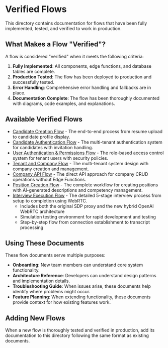 # Verified Flows

This directory contains documentation for flows that have been fully implemented, tested, and verified to work in production.

## What Makes a Flow "Verified"?

A flow is considered "verified" when it meets the following criteria:

1. **Fully Implemented**: All components, edge functions, and database tables are complete.
2. **Production Tested**: The flow has been deployed to production and successfully tested.
3. **Error Handling**: Comprehensive error handling and fallbacks are in place.
4. **Documentation Complete**: The flow has been thoroughly documented with diagrams, code examples, and explanations.

## Available Verified Flows

- [Candidate Creation Flow](./CANDIDATE_FLOW.md) - The end-to-end process from resume upload to candidate profile display.
- [Candidate Authentication Flow](./CANDIDATE_AUTH_FLOW.md) - The multi-tenant authentication system for candidates with invitation handling.
- [User Authentication & Permissions Flow](./USER_AUTH_PERMISSIONS_FLOW.md) - The role-based access control system for tenant users with security policies.
- [Tenant and Company Flow](./TENANT_COMPANY_FLOW.md) - The multi-tenant system design with company creation and management.
- [Company API Flow](./COMPANY_API_FLOW.md) - The direct API approach for company CRUD operations without Edge Functions.
- [Position Creation Flow](./POSITION_CREATION_FLOW.md) - The complete workflow for creating positions with AI-generated descriptions and competency management.
- [Interview Execution Flow](./INTERVIEW_EXECUTION_FLOW.md) - The detailed 5-stage interview process from setup to completion using WebRTC.
  - Includes both the original SDP proxy and the new hybrid OpenAI WebRTC architecture
  - Simulation testing environment for rapid development and testing
  - Step-by-step flow from connection establishment to transcript processing

## Using These Documents

These flow documents serve multiple purposes:

- **Onboarding**: New team members can understand core system functionality.
- **Architecture Reference**: Developers can understand design patterns and implementation details.
- **Troubleshooting Guide**: When issues arise, these documents help identify where problems might occur.
- **Feature Planning**: When extending functionality, these documents provide context for how existing features work.

## Adding New Flows

When a new flow is thoroughly tested and verified in production, add its documentation to this directory following the same format as existing documents. 